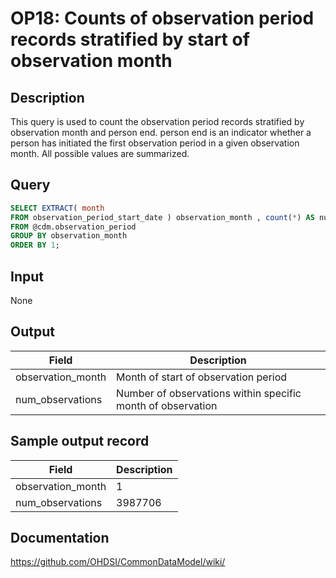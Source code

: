 <!---
Group:observation period
Name:OP18 Counts of observation period records stratified by start of observation month
Author:Patrick Ryan
CDM Version: 5.0
-->

# OP18: Counts of observation period records stratified by start of observation month

## Description
This query is used to count the observation period records stratified by observation month and person end. person end is an indicator whether a person has initiated the first observation period in a given observation month. All possible values are summarized.

## Query
```sql
SELECT EXTRACT( month
FROM observation_period_start_date ) observation_month , count(*) AS num_observations
FROM @cdm.observation_period
GROUP BY observation_month
ORDER BY 1;
```

## Input

None

## Output

| Field |  Description |
| --- | --- |
| observation_month | Month of start of observation period |
| num_observations | Number of observations within specific month of observation |

## Sample output record

|  Field |  Description |
| --- | --- |
| observation_month |  1 |
| num_observations |  3987706 |



## Documentation
https://github.com/OHDSI/CommonDataModel/wiki/
